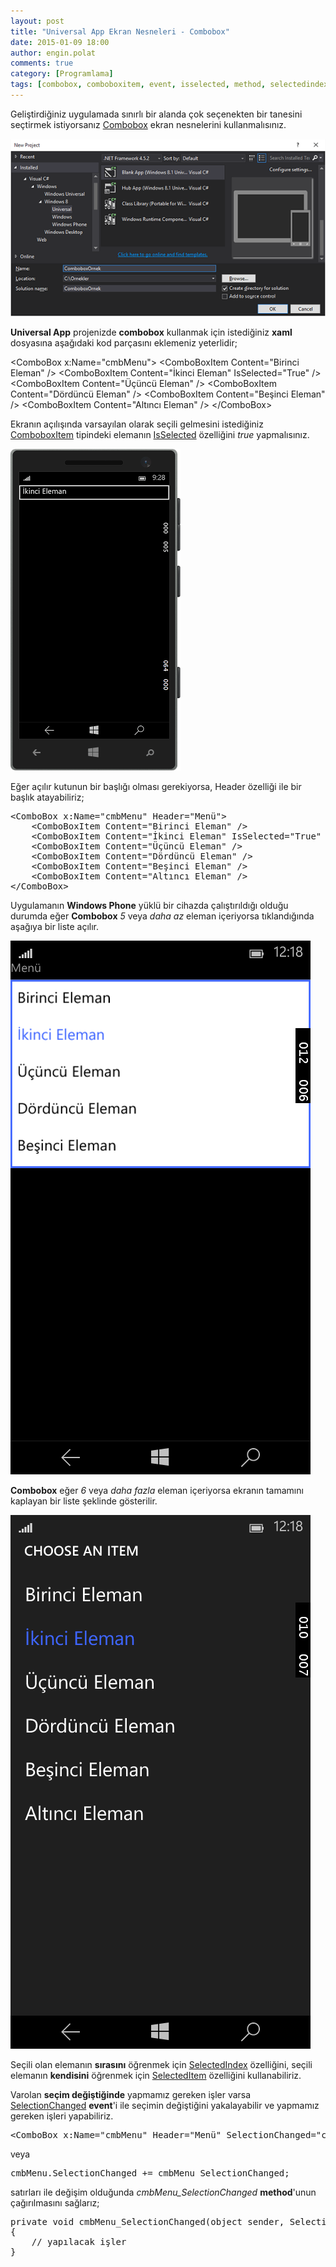 ```yaml
---
layout: post
title: "Universal App Ekran Nesneleri - Combobox"
date: 2015-01-09 18:00
author: engin.polat
comments: true
category: [Programlama]
tags: [combobox, comboboxitem, event, isselected, method, selectedindex, selecteditem, selectionchanged, universal app, wp8, xaml]
---
```

Geliştirdiğiniz uygulamada sınırlı bir alanda çok seçenekten bir tanesini seçtirmek istiyorsanız <a href="http://msdn.microsoft.com/library/windows/apps/windows.ui.xaml.controls.combobox" target="_blank">Combobox</a> ekran nesnelerini kullanmalısınız.

![](/assets/uploads/2015/01/Combobox1.png)

**Universal App** projenizde **combobox** kullanmak için istediğiniz **xaml** dosyasına aşağıdaki kod parçasını eklemeniz yeterlidir;



&lt;ComboBox x:Name="cmbMenu"&gt;
    &lt;ComboBoxItem Content="Birinci Eleman" /&gt;
    &lt;ComboBoxItem Content="İkinci Eleman" IsSelected="True" /&gt;
    &lt;ComboBoxItem Content="Üçüncü Eleman" /&gt;
    &lt;ComboBoxItem Content="Dördüncü Eleman" /&gt;
    &lt;ComboBoxItem Content="Beşinci Eleman" /&gt;
    &lt;ComboBoxItem Content="Altıncı Eleman" /&gt;
&lt;/ComboBox></pre>

Ekranın açılışında varsayılan olarak seçili gelmesini istediğiniz <a href="http://msdn.microsoft.com/library/windows/apps/windows.ui.xaml.controls.comboboxitem" target="_blank">ComboboxItem</a> tipindeki elemanın <a href="http://msdn.microsoft.com/library/windows/apps/windows.ui.xaml.controls.primitives.selectoritem.isselected" target="_blank">IsSelected</a> özelliğini *true* yapmalısınız.

![](/assets/uploads/2015/01/Combobox2.png)

Eğer açılır kutunun bir başlığı olması gerekiyorsa, Header özelliği ile bir başlık atayabiliriz;

<pre class="brush:xml">&lt;ComboBox x:Name="cmbMenu" Header="Menü"&gt;
    &lt;ComboBoxItem Content="Birinci Eleman" /&gt;
    &lt;ComboBoxItem Content="İkinci Eleman" IsSelected="True" /&gt;
    &lt;ComboBoxItem Content="Üçüncü Eleman" /&gt;
    &lt;ComboBoxItem Content="Dördüncü Eleman" /&gt;
    &lt;ComboBoxItem Content="Beşinci Eleman" /&gt;
    &lt;ComboBoxItem Content="Altıncı Eleman" /&gt;
&lt;/ComboBox></pre>

Uygulamanın **Windows Phone** yüklü bir cihazda çalıştırıldığı olduğu durumda eğer **Combobox** *5* veya *daha az* eleman içeriyorsa tıklandığında aşağıya bir liste açılır.

![](/assets/uploads/2015/01/Combobox4.png)

**Combobox** eğer *6* veya *daha fazla* eleman içeriyorsa ekranın tamamını kaplayan bir liste şeklinde gösterilir.

![](/assets/uploads/2015/01/Combobox3.png)

Seçili olan elemanın **sırasını** öğrenmek için <a href="https://msdn.microsoft.com/library/windows/apps/windows.ui.xaml.controls.primitives.selector.selectedindex" target="_blank">SelectedIndex</a> özelliğini, seçili elemanın **kendisini** öğrenmek için <a href="https://msdn.microsoft.com/library/windows/apps/windows.ui.xaml.controls.primitives.selector.selecteditem" target="_blank">SelectedItem</a> özelliğini kullanabiliriz.

Varolan **seçim değiştiğinde** yapmamız gereken işler varsa <a href="https://msdn.microsoft.com/library/windows/apps/windows.ui.xaml.controls.primitives.selector.selectionchanged" target="_blank">SelectionChanged</a> **event**'i ile seçimin değiştiğini yakalayabilir ve yapmamız gereken işleri yapabiliriz.

<pre class="brush:xml">&lt;ComboBox x:Name="cmbMenu" Header="Menü" SelectionChanged="cmbMenu_SelectionChanged"&gt;</pre>

veya

<pre class="brush:csharp">cmbMenu.SelectionChanged += cmbMenu_SelectionChanged;</pre>

satırları ile değişim olduğunda *cmbMenu_SelectionChanged* **method**'unun çağırılmasını sağlarız;

<pre class="brush:csharp">private void cmbMenu_SelectionChanged(object sender, SelectionChangedEventArgs e)
{
    // yapılacak işler
}



